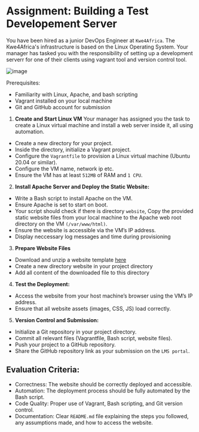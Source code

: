 # Assignment: Building a Test Developement Server
You have been hired as a junior DevOps Engineer at `Kwe4Africa`. The Kwe4Africa's infrastructure is based on the Linux Operating System. Your manager has tasked you with the responsibility of setting up a development serverr for one of their clients using vagrant tool and version control tool.

![image](https://github.com/user-attachments/assets/e1d1d470-389b-41ef-b745-147d2d1214da)

Prerequisites:
* Familiarity with Linux, Apache, and bash scripting
* Vagrant installed on your local machine
* Git and GitHub account for submission


1. **Create and Start Linux VM**
Your manager has assigned you the task to create a Linux virtual machine and install a web server inside it, all using automation.

  - Create a new directory for your project.
  - Inside the directory, initialize a Vagrant project.
  - Configure the `Vagrantfile` to provision a Linux virtual machine (Ubuntu 20.04 or similar).
  - Configure the VM name, network ip etc.
  - Ensure the VM has at least `512MB` of RAM and `1 CPU`.

2. **Install Apache Server and Deploy the Static Website:**
  - Write a Bash script to install Apache on the VM.
  - Ensure Apache is set to start on boot.
  - Your script should check if there is directory `website`, Copy the provided static website files from your local machine to the Apache web root directory on the VM `(/var/www/html)`.
  - Ensure the website is accessible via the VM’s IP address.
  - Display neccessary log messages and time during provisioning

3. **Prepare Website Files**
  - Download and unzip a website template [here](https://www.tooplate.com/view/2119-gymso-fitness)
  - Create a new directory website in your project directory
  - Add all content of the downloaded file to this directory

4. **Test the Deployment:**
  - Access the website from your host machine’s browser using the VM’s IP address.
  - Ensure that all website assets (images, CSS, JS) load correctly.

5. **Version Control and Submission:**
  - Initialize a Git repository in your project directory.
  - Commit all relevant files (Vagrantfile, Bash script, website files).
  - Push your project to a GitHub repository.
  - Share the GitHub repository link as your submission on the `LMS portal`.

## Evaluation Criteria:
* Correctness: The website should be correctly deployed and accessible.
* Automation: The deployment process should be fully automated by the Bash script.
* Code Quality: Proper use of Vagrant, Bash scripting, and Git version control.
* Documentation: Clear `README.md` file explaining the steps you followed, any assumptions made, and how to access the website.

